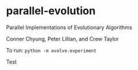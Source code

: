 # parallel-evolution
Parallel Implementations of Evolutionary Algorithms

Conner Chyung, Peter Lillian, and Crew Taylor

To run:
`python -m evolve.experiment`

Test
